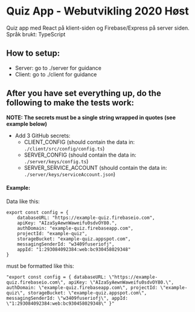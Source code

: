 # Quiz App - Webutvikling 2020 Høst

Quiz app med React på klient-siden og Firebase/Express på server siden.
Språk brukt: TypeScript

## How to setup:
- Server: go to ./server for guidance
- Client: go to ./client for guidance

## After you have set everything up, do the following to make the tests work:

__NOTE: The secrets must be a single string wrapped in quotes (see example below)__

- Add 3 GitHub secrets:
    - CLIENT_CONFIG (should contain the data in: `./client/src/config/config.ts`)
    - SERVER_CONFIG (should contain the data in: `./server/keys/config.ts`)
    - SERVER_SERVICE_ACCOUNT  (should contain the data in: `./server/keys/serviceAccount.json`)


#### Example:
Data like this: 

```
export const config = {
    databaseURL: "https://example-quiz.firebaseio.com",
    apiKey: "AIzaSyAewnWaweifu0sdvOY80.",
    authDomain: "example-quiz.firebaseapp.com",
    projectId: "example-quiz",
    storageBucket: "example-quiz.appspot.com",
    messagingSenderId: "w3409fuseriofj",
    appId: "1:293084092384:web:bc930458029348"
}
```

must be formatted like this:

```
"export const config = { databaseURL: \"https://example-quiz.firebaseio.com\", apiKey: \"AIzaSyAewnWaweifu0sdvOY80.\", authDomain: \"example-quiz.firebaseapp.com\", projectId: \"example-quiz\", storageBucket: \"example-quiz.appspot.com\", messagingSenderId: \"w3409fuseriofj\", appId: \"1:293084092384:web:bc930458029348\" }"
```

